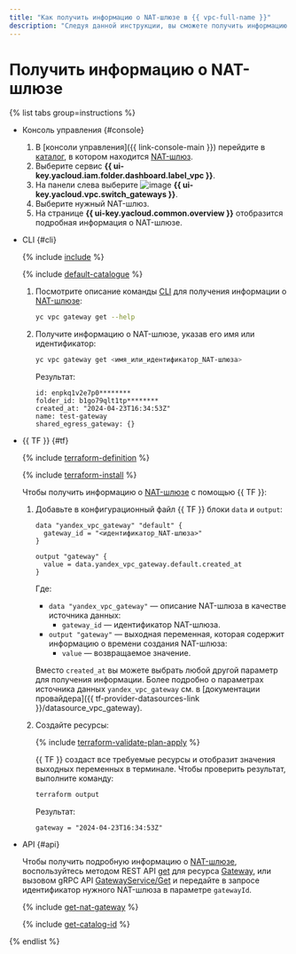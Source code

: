 ```yaml
---
title: "Как получить информацию о NAT-шлюзе в {{ vpc-full-name }}"
description: "Следуя данной инструкции, вы сможете получить информацию о NAT-шлюзе."
---
```


# Получить информацию о NAT-шлюзе

{% list tabs group=instructions %}

- Консоль управления {#console}

  1. В [консоли управления]({{ link-console-main }}) перейдите в [каталог](../../resource-manager/concepts/resources-hierarchy.md#folder), в котором находится [NAT-шлюз](../concepts/gateways.md).
  1. Выберите сервис **{{ ui-key.yacloud.iam.folder.dashboard.label_vpc }}**.
  1. На панели слева выберите ![image](../../_assets/console-icons/arrows-opposite-to-dots.svg) **{{ ui-key.yacloud.vpc.switch_gateways }}**.
  1. Выберите нужный NAT-шлюз.
  1. На странице **{{ ui-key.yacloud.common.overview }}** отобразится подробная информация о NAT-шлюзе.

- CLI {#cli}

  {% include [include](../../_includes/cli-install.md) %}

  {% include [default-catalogue](../../_includes/default-catalogue.md) %}

  1. Посмотрите описание команды [CLI](../../cli/) для получения информации о [NAT-шлюзе](../concepts/gateways.md):

     ```bash
     yc vpc gateway get --help
     ```

  1. Получите информацию о NAT-шлюзе, указав его имя или идентификатор:

     ```bash
     yc vpc gateway get <имя_или_идентификатор_NAT-шлюза>
     ```

     Результат:

     ```text
     id: enpkq1v2e7p0********
     folder_id: b1go79qlt1tp********
     created_at: "2024-04-23T16:34:53Z"
     name: test-gateway
     shared_egress_gateway: {}
     ```

- {{ TF }} {#tf}

  {% include [terraform-definition](../../_tutorials/_tutorials_includes/terraform-definition.md) %}

  {% include [terraform-install](../../_includes/terraform-install.md) %}

  Чтобы получить информацию о [NAT-шлюзе](../concepts/gateways.md) с помощью {{ TF }}:
  1. Добавьте в конфигурационный файл {{ TF }} блоки `data` и `output`:

     ```hcl
     data "yandex_vpc_gateway" "default" {
       gateway_id = "<идентификатор_NAT-шлюза>"
     }

     output "gateway" {
       value = data.yandex_vpc_gateway.default.created_at
     }
     ```

     Где:
     * `data "yandex_vpc_gateway"` — описание NAT-шлюза в качестве источника данных:
       * `gateway_id` — идентификатор NAT-шлюза.
     * `output "gateway"` — выходная переменная, которая содержит информацию о времени создания NAT-шлюза:
       * `value` — возвращаемое значение.

     Вместо `created_at` вы можете выбрать любой другой параметр для получения информации. Более подробно о параметрах источника данных `yandex_vpc_gateway` см. в [документации провайдера]({{ tf-provider-datasources-link }}/datasource_vpc_gateway).
  1. Создайте ресурсы:

     {% include [terraform-validate-plan-apply](../../_tutorials/_tutorials_includes/terraform-validate-plan-apply.md) %}

     {{ TF }} создаст все требуемые ресурсы и отобразит значения выходных переменных в терминале. Чтобы проверить результат, выполните команду:

     ```bash
     terraform output
     ```

     Результат:

     ```text
     gateway = "2024-04-23T16:34:53Z"
     ```

- API {#api}

  Чтобы получить подробную информацию о [NAT-шлюзе](../concepts/gateways.md), воспользуйтесь методом REST API [get](../api-ref/Gateway/get.md) для ресурса [Gateway](../api-ref/Gateway/index.md), или вызовом gRPC API [GatewayService/Get](../api-ref/grpc/gateway_service.md#Get) и передайте в запросе идентификатор нужного NAT-шлюзa в параметре `gatewayId`.

   {% include [get-nat-gateway](../../_includes/vpc/get-nat-gateway.md) %}

   {% include [get-catalog-id](../../_includes/get-catalog-id.md) %}

{% endlist %}